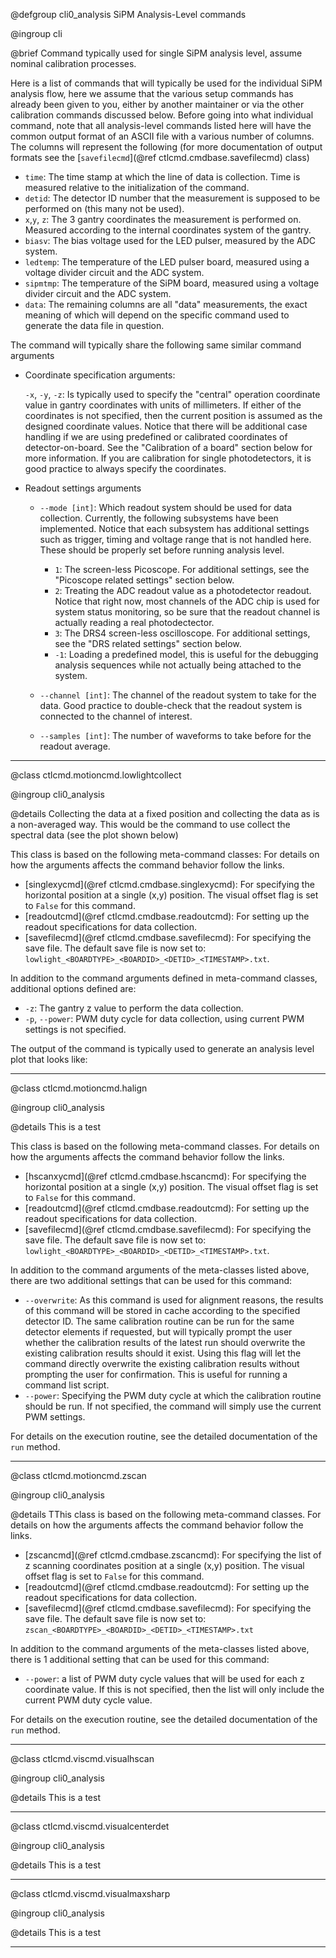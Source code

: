 @defgroup cli0_analysis SiPM Analysis-Level commands

@ingroup cli

@brief Command typically used for single SiPM analysis level, assume nominal
calibration processes.

Here is a list of commands that will typically be used for the individual SiPM
analysis flow, here we assume that the various setup commands has already been
given to you, either by another maintainer or via the other calibration commands
discussed below. Before going into what individual command, note that all
analysis-level commands listed here will have the common output format of an
ASCII file with a various number of columns. The columns will represent the
following (for more documentation of output formats see the [`savefilecmd`](@ref
ctlcmd.cmdbase.savefilecmd) class)

- `time`: The time stamp at which the line of data is collection. Time is
  measured relative to the initialization of the command.
- `detid`: The detector ID number that the measurement is supposed to be
  performed on (this many not be used).
- `x`,`y`, `z`: The 3 gantry coordinates the measurement is performed on.
  Measured according to the internal coordinates system of the gantry.
- `biasv`: The bias voltage used for the LED pulser, measured by the ADC system.
- `ledtemp`: The temperature of the LED pulser board, measured using a voltage
  divider circuit and the ADC system.
- `sipmtmp`: The temperature of the SiPM board, measured using a voltage divider
  circuit and the ADC system.
- `data`: The remaining columns are all "data" measurements, the exact meaning of
  which will depend on the specific command used to generate the data file in
  question.

The command will typically share the following same similar command arguments

- Coordinate specification arguments:

  `-x`, `-y`, `-z`: Is typically used to specify the "central" operation
  coordinate value in gantry coordinates with units of millimeters. If either of
  the coordinates is not specified, then the current position is assumed as the
  designed coordinate values. Notice that there will be additional case handling
  if we are using predefined or calibrated coordinates of detector-on-board. See
  the "Calibration of a board" section below for more information. If you are
  calibration for single photodetectors, it is good practice to always specify
  the coordinates.

- Readout settings arguments

  - `--mode [int]`: Which readout system should be used for data collection.
    Currently, the following subsystems have been implemented. Notice that each
    subsystem has additional settings such as trigger, timing and voltage range
    that is not handled here. These should be properly set before running
    analysis level.

    - `1`: The screen-less Picoscope. For additional settings, see the "Picoscope
      related settings" section below.
    - `2`: Treating the ADC readout value as a photodetector readout. Notice that
      right now, most channels of the ADC chip is used for system status
      monitoring, so be sure that the readout channel is actually reading a real
      photodectector.
    - `3`: The DRS4 screen-less oscilloscope. For additional settings, see the
      "DRS related settings" section below.
    - `-1`: Loading a predefined model, this is useful for the debugging analysis
      sequences while not actually being attached to the system.

  - `--channel [int]`: The channel of the readout system to take for the data.
    Good practice to double-check that the readout system is connected to the
    channel of interest.

  - `--samples [int]`: The number of waveforms to take before for the readout
    average.

---

@class ctlcmd.motioncmd.lowlightcollect

@ingroup cli0_analysis

@details Collecting the data at a fixed position and collecting the data as is a
non-averaged way. This would be the command to use collect the spectral data (see
the plot shown below)

This class is based on the following meta-command classes: For details on how the
arguments affects the command behavior follow the links.

- [singlexycmd](@ref ctlcmd.cmdbase.singlexycmd): For specifying the horizontal
  position at a single (x,y) position. The visual offset flag is set to `False`
  for this command.
- [readoutcmd](@ref ctlcmd.cmdbase.readoutcmd): For setting up the readout
  specifications for data collection.
- [savefilecmd](@ref ctlcmd.cmdbase.savefilecmd): For specifying the save file.
  The default save file is now set to:
  `lowlight_<BOARDTYPE>_<BOARDID>_<DETID>_<TIMESTAMP>.txt`.

In addition to the command arguments defined in meta-command classes, additional
options defined are:

- `-z`: The gantry z value to perform the data collection.
- `-p`, `--power`: PWM duty cycle for data collection, using current PWM settings
  is not specified.

The output of the command is typically used to generate an analysis level plot
that looks like:

---

@class ctlcmd.motioncmd.halign

@ingroup cli0_analysis

@details This is a test

This class is based on the following meta-command classes. For details on how the
arguments affects the command behavior follow the links.

- [hscanxycmd](@ref ctlcmd.cmdbase.hscancmd): For specifying the horizontal
  position at a single (x,y) position. The visual offset flag is set to `False`
  for this command.
- [readoutcmd](@ref ctlcmd.cmdbase.readoutcmd): For setting up the readout
  specifications for data collection.
- [savefilecmd](@ref ctlcmd.cmdbase.savefilecmd): For specifying the save file.
  The default save file is now set to:
  `lowlight_<BOARDTYPE>_<BOARDID>_<DETID>_<TIMESTAMP>.txt`.

In addition to the command arguments of the meta-classes listed above, there
are two additional settings that can be used for this command:

- `--overwrite`: As this command is used for alignment reasons, the results of
  this command will be stored in cache according to the specified detector ID.
  The same calibration routine can be run for the same detector elements if
  requested, but will typically prompt the user whether the calibration results
  of the latest run should overwrite the existing calibration results should it
  exist. Using this flag will let the command directly overwrite the existing
  calibration results without prompting the user for confirmation. This is
  useful for running a command list script.
- `--power`: Specifying the PWM duty cycle at which the calibration routine should
  be run. If not specified, the command will simply use the current PWM settings.

For details on the execution routine, see the detailed documentation of the
`run` method.

---

@class ctlcmd.motioncmd.zscan

@ingroup cli0_analysis

@details TThis class is based on the following meta-command classes. For
details on how the arguments affects the command behavior follow the links.

- [zscancmd](@ref ctlcmd.cmdbase.zscancmd): For specifying the list of z
  scanning coordinates position at a single (x,y) position. The visual offset
  flag is set to `False` for this command.
- [readoutcmd](@ref ctlcmd.cmdbase.readoutcmd): For setting up the readout
  specifications for data collection.
- [savefilecmd](@ref ctlcmd.cmdbase.savefilecmd): For specifying the save file.
  The default save file is now set to:
  `zscan_<BOARDTYPE>_<BOARDID>_<DETID>_<TIMESTAMP>.txt`

In addition to the command arguments of the meta-classes listed above, there
is 1 additional setting that can be used for this command:

- `--power`: a list of PWM duty cycle values that will be used for each z
  coordinate value. If this is not specified, then the list will only include
  the current PWM duty cycle value.

For details on the execution routine, see the detailed documentation of the
`run` method.

---

@class ctlcmd.viscmd.visualhscan

@ingroup cli0_analysis

@details This is a test

---

@class ctlcmd.viscmd.visualcenterdet

@ingroup cli0_analysis

@details This is a test

---

@class ctlcmd.viscmd.visualmaxsharp

@ingroup cli0_analysis

@details This is a test

---
